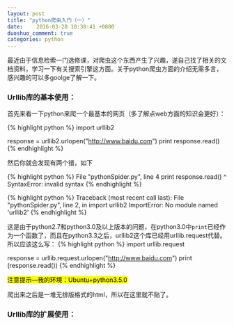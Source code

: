 ```yaml
---
layout: post
title: "python爬虫入门（一）"
date: 　　2016-03-28 10:30:41 +0800
duoshuo_comment: true
categories: python 
---
```


<p>最近由于信息检索一门选修课，对爬虫这个东西产生了兴趣，遂自己找了相关的文档资料，学习一下有关搜索引擎这方面。关于python爬虫方面的介绍无需多言，感兴趣的可以多goolge了解一下。</p>

<h3>Urllib库的基本使用：</h3>

<p>首先来看一下python来爬一个最基本的网页（多了解点web方面的知识会更好）：</p>

{% highlight python %}
import urllib2

response = urllib2.urlopen("http://www.baidu.com")
print response.read()
{% endhighlight %}

<p>然后你就会发现有两个错，如下</p>

{% highlight python %}
  File "pythonSpider.py", line 4
    print response.read()
                 ^
SyntaxError: invalid syntax
{% endhighlight %}

{% highlight python %}
Traceback (most recent call last):
  File "pythonSpider.py", line 2, in <module>
    import urllib2
ImportError: No module named 'urllib2'
{% endhighlight %}

<p>这是由于python2.7和python3.0及以上版本的问题，在python3.0中<code>print</code>已经作为一个函数了，而且在python3.3之后，urllib2这个库已经用urllib.request代替。所以应该这么写：
{% highlight python %}
import urllib.request

response = urllib.request.urlopen("http://www.baidu.com")
print (response.read())
{% endhighlight %}</p>

<mark>注意提示—我的环境：Ubuntu+python3.5.0</mark>

<p>爬出来之后是一堆无排版格式的html，所以在这里就不贴了。</p>

<h3>Urllib库的扩展使用：</h3>